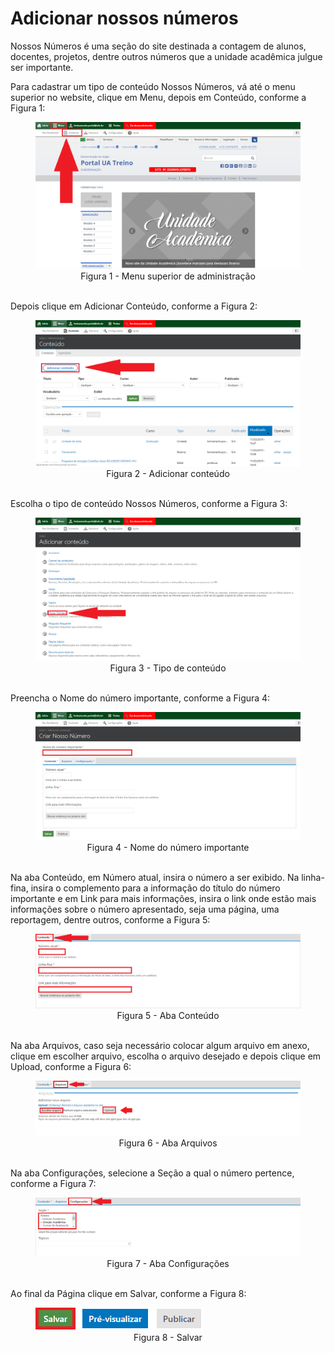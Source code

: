 # Adicionar nossos números

Nossos Números é uma seção do site destinada a contagem de alunos, docentes, projetos, dentre outros números que a unidade acadêmica julgue ser importante.

Para cadastrar um tipo de conteúdo Nossos Números, vá até o menu superior no website, clique em Menu, depois em Conteúdo, conforme a Figura 1:

<figure class="image">
  <img src="../imgs/13 - Nossos Números/13 - Nossos Números 1.1.png">
  <center><figcaption>Figura 1 - Menu superior de administração</figcaption>
  </br>
</figure>

Depois clique em Adicionar Conteúdo, conforme a Figura 2:

<figure class="image">
  <img src="../imgs/13 - Nossos Números/13 - Nossos Números 1.2.png">
  <center><figcaption>Figura 2 - Adicionar conteúdo</figcaption>
  </br>
</figure>

Escolha o tipo de conteúdo Nossos Números, conforme a Figura 3:

<figure class="image">
  <img src="../imgs/13 - Nossos Números/13 - Nossos Números 2.png">
  <center><figcaption>Figura 3 - Tipo de conteúdo</figcaption>
  </br>
</figure>

Preencha o Nome do número importante, conforme a Figura 4:

<figure class="image">
  <img src="../imgs/13 - Nossos Números/13 - Nossos Números 3.png">
  <center><figcaption>Figura 4 - Nome do número importante</figcaption>
  </br>
</figure>

Na aba Conteúdo, em Número atual, insira o número a ser exibido. Na linha-fina, insira o complemento para a informação do título do número importante e em Link para
mais informações, insira o link onde estão mais informações sobre o número apresentado, seja uma página, uma reportagem, dentre outros, conforme a Figura 5:

<figure class="image">
  <img src="../imgs/13 - Nossos Números/13 - Nossos Números 4.png">
  <center><figcaption>Figura 5 - Aba Conteúdo</figcaption>
  </br>
</figure>
Na aba Arquivos, caso seja necessário colocar algum arquivo em anexo, clique em escolher arquivo, escolha o arquivo desejado e depois clique em Upload, conforme a Figura 6:

<figure class="image">
  <img src="../imgs/13 - Nossos Números/13 - Nossos Números 5.png">
  <center><figcaption>Figura 6 - Aba Arquivos</figcaption>
  </br>
</figure>

Na aba Configurações, selecione a Seção a qual o número pertence, conforme a Figura 7:

<figure class="image">
  <img src="../imgs/13 - Nossos Números/13 - Nossos Números 6.png">
  <center><figcaption>Figura 7 - Aba Configurações</figcaption>
  </br>
</figure>

Ao final da Página clique em Salvar, conforme a Figura 8:

<figure class="image">
  <img src="../imgs/13 - Nossos Números/13 - Nossos Números 7.png">
  <center><figcaption>Figura 8 - Salvar</figcaption>
  </br>
</figure>